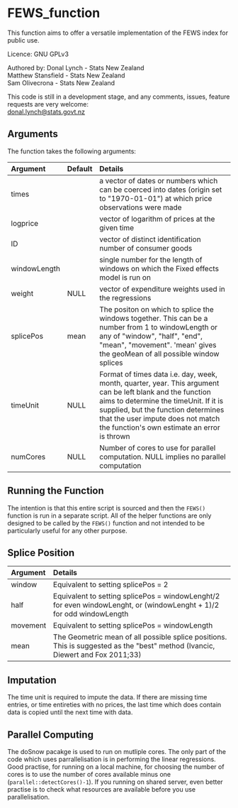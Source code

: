 # FEWS_function
This function aims to offer a versatile implementation of the FEWS index for public use.

Licence: GNU GPLv3

Authored by:
Donal Lynch - Stats New Zealand  
Matthew Stansfield - Stats New Zealand  
Sam Olivecrona - Stats New Zealand  

This code is still in a development stage, and any comments, issues, feature requests are very welcome:  
donal.lynch@stats.govt.nz

## Arguments
The function takes the following arguments:             
                  
| Argument      | Default | Details  |
|:------------- |:-----|:------|
|times          |      | a vector of dates or numbers which can be coerced into dates (origin set to "1970-01-01") at which price observations were made |
| logprice      |      | vector of logarithm of prices at the given time |
| ID            |      | vector of distinct identification number of consumer goods |
|windowLength   |      | single number for the length of windows on which the Fixed effects model is run on|
|weight         | NULL | vector of expenditure weights used in the regressions|
|splicePos      | mean | The positon on which to splice the windows together. This can be a number from 1 to windowLength or any of "window", "half", "end", "mean", "movement". 'mean' gives the geoMean of all possible window splices|
| timeUnit      | NULL | Format of times data i.e. day, week, month, quarter, year. This argument can be left blank and the function aims to determine the timeUnit. If it is supplied, but the function determines that the user impute does not match the function's own estimate an error is thrown |
|numCores       | NULL | Number of cores to use for parallel computation. NULL implies no parallel computation |

## Running the Function
The intention is that this entire script is sourced and then the `FEWS()` function is run in a separate script. All of the helper functions are only designed to be called by the `FEWS()` function and not intended to be particularly useful for any other purpose.

## Splice Position
| Argument  | Details       |
|:----------|:--------------|
| window    | Equivalent to setting splicePos = 2 |        
| half      | Equivalent to setting splicePos = windowLenght/2 for even windowLenght, or (windowLenght + 1)/2 for odd windowLength 
| movement  | Equivalent to setting splicePos = windowLength
| mean      | The Geometric mean of all possible splice positions. This is suggested as the "best" method (Ivancic, Diewert and Fox 2011;33) |

## Imputation
The time unit is required to impute the data. If there are missing time entries, or time entireties with no prices, the last time which does contain data is copied until the next time with data.

## Parallel Computing
The doSnow pacakge is used to run on mutliple cores. The only part of the code which uses parrallelisation is in performing the linear regressions. Good practise, for running on a local machine, for choosing the number of cores is to use the number of cores available minus one (`parallel::detectCores()-1`). If you running on shared server, even better practise is to check what resources are available before you use parallelisation.
